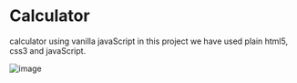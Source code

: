 # Calculator
calculator using vanilla javaScript
in this project we have used plain html5, css3 and javaScript.

![image](https://github.com/ARaheem96/Calculator/assets/126245060/8602d6d3-fa30-4f4b-83da-dc3d3b3e8846)
